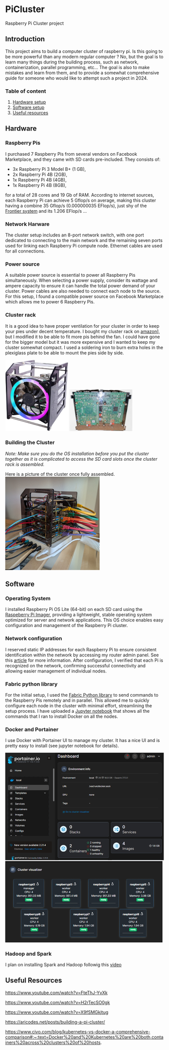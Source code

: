 # PiCluster
Raspberry Pi Cluster project

## Introduction

This project aims to build a computer cluster of raspberry pi. Is this going to be more powerful than any modern regular computer ? No, but the goal is to learn many things during the building process, such as network, containerization, parallel programming, etc... The goal is also to make mistakes and learn from them, and to provide a somewhat comprehensive guide for someone who would like to attempt such a project in 2024.

### Table of content

 1. [Hardware setup](#hardware)
 2. [Software setup](#software)
 3. [Useful resources](#useful-resources)


## Hardware

### Raspberry Pis

I purchased 7 Raspberry Pis from several vendors on Facebook Marketplace, and they came with SD cards pre-included. They consists of: 
 - 3x Raspberry Pi 3 Model B+ (1 GB),
 - 2x Raspberry Pi 4B (2GB),
 - 1x Raspberry Pi 4B (4GB),
 - 1x Raspberry Pi 4B (8GB),

for a total of 28 cores and 19 Gb of RAM. According to internet sources, each Raspberry Pi can achieve 5 Gflop/s on average, making this cluster having a combine 35 Gflop/s (0.000000035 EFlop/s), just shy of the [Frontier system](https://top500.org/lists/top500/2024/06/) and its 1.206 EFlop/s ... 

### Network Harware

The cluster setup includes an 8-port network switch, with one port dedicated to connecting to the main network and the remaining seven ports used for linking each Raspberry Pi compute node. Ethernet cables are used for all connections.

### Power source

A suitable power source is essential to power all Raspberry Pis simultaneously. When selecting a power supply, consider its wattage and ampere capacity to ensure it can handle the total power demand of your cluster. Power cables are also needed to connect each node to the source. For this setup, I found a compatible power source on Facebook Marketplace which allows me to power 6 Raspberry Pis.

### Cluster rack

It is a good idea to have proper ventilation for your cluster in order to keep your pies under decent temperature. I bought my cluster rack on [amazon](https://www.amazon.se/GeeekPi-Raspberry-Cluster-Stackerbart-4-lager/dp/B083FP9JRY?th=1)], but I modified it to be able to fit more pis behind the fan. I could have gone for the bigger model but it was more expensive and I wanted to keep my cluster somewhat compact. I used a soldering iron to burn extra holes in the plexiglass plate to be able to mount the pies side by side.

<img src="images/rack.jpg" alt="Cluster rack" width="200"/> <img src="images/im2.png" alt="Modified plexiglass plate" width="200"/>

### Building the Cluster

*Note: Make sure you do the OS installation before you put the cluster together as it is complicated to access the SD card slots once the cluster rack is assembled.*

Here is a picture of the cluster once fully assembled.
<img src="cluster.jpg" alt="Cluster rack" width="300"/>

## Software

### Operating System

I installed Raspberry Pi OS Lite (64-bit) on each SD card using the [Raspeberry Pi Imager](https://www.raspberrypi.com/software/), providing a lightweight, stable operating system optimized for server and network applications. This OS choice enables easy configuration and management of the Raspberry Pi cluster.

### Network configuration

I reserved static IP addresses for each Raspberry Pi to ensure consistent identification within the network by accessing my router admin panel. See this [article](https://support.nureva.com/docs/understanding-ip-address-reservation) for more information.
After configuration, I verified that each Pi is recognized on the network, confirming successful connectivity and allowing easier management of individual nodes. 

### Fabric python library

For the initial setup, I used the [Fabric Python library](https://docs.fabfile.org/en/stable/) to send commands to the Raspberry Pis remotely and in parallel. This allowed me to quickly configure each node in the cluster with minimal effort, streamlining the setup process. I have uploaded a [Jupyter notebook](workbook.ipynb) that shows all the commands that I ran to install Docker on all the nodes. 

### Docker and Portainer

I use Docker with Portainer UI to manage my cluster. It has a nice UI and is pretty easy to install (see jupyter notebook for details).

<img src="images/dashboard.png" alt="Portainer Dashboard" width="600"/>

<img src="images/cluster_viz.png" alt="Cluster Vizualization" width="500"/>

### Hadoop and Spark

I plan on installing Spark and Hadoop followig this [video](https://www.youtube.com/watch?v=FteThJ-YvXk) 

## Useful Resources

https://www.youtube.com/watch?v=FteThJ-YvXk

https://www.youtube.com/watch?v=H2rTecSO0gk

https://www.youtube.com/watch?v=X9fSMGkjtug

https://aricodes.net/posts/building-a-pi-cluster/

https://www.civo.com/blog/kubernetes-vs-docker-a-comprehensive-comparison#:~:text=Docker%20and%20Kubernetes%20are%20both,containers%20across%20clusters%20of%20hosts.
